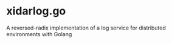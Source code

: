 # xidarlog.go
A reversed-radix implementation of a log service for distributed environments with Golang
